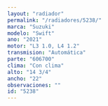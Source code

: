 ```yaml
---
layout: "radiador"
permalink: "/radiadores/5238/"
marca: "Suzuki"
modelo: "Swift"
ano: "2021"
motor: "L3 1.0, L4 1.2"
transmision: "Automática"
parte: "606700"
clima: "Con clima"
alto: "14 3/4"
ancho: "22"
observaciones: ""
id: "5238"
---
```


